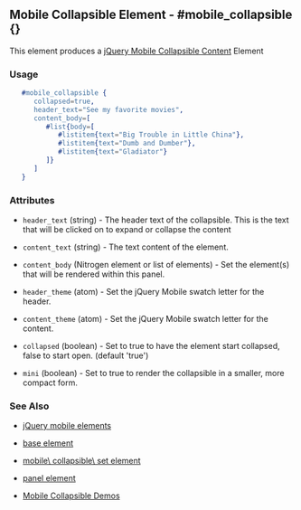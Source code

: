 
## Mobile Collapsible Element - #mobile_collapsible {}

This element produces a [jQuery Mobile Collapsible Content](http://api.jquerymobile.com/collapsible/) Element

### Usage

```erlang
   #mobile_collapsible { 
      collapsed=true,
      header_text="See my favorite movies",
      content_body=[
         #list{body=[
            #listitem{text="Big Trouble in Little China"},
            #listitem{text="Dumb and Dumber"},
            #listitem{text="Gladiator"}
         ]}
      ]
   }

```

### Attributes
   
   * `header_text` (string) - The header text of the collapsible.  This is
     the text that will be clicked on to expand or collapse the content

   * `content_text` (string) - The text content of the element.

   * `content_body` (Nitrogen element or list of elements) - Set the
     element(s) that will be rendered within this panel.

   * `header_theme` (atom) - Set the jQuery Mobile swatch letter for the
     header.

   * `content_theme` (atom) - Set the jQuery Mobile swatch letter for the
     content.
   
   * `collapsed` (boolean) - Set to true to have the element start
     collapsed, false to start open. (default 'true')

   * `mini` (boolean) - Set to true to render the collapsible in a smaller,
     more compact form.

### See Also

 *  [jQuery mobile elements](./jquery_mobile.md)

 *  [base element](./element_base.md)

 *  [mobile\ collapsible\ set element](./mobile_collapsible_set.md)

 *  [panel element](./panel.md)

 *  [Mobile Collapsible Demos](http://nitrogenproject.com/demos/mobile_collapsibles)
